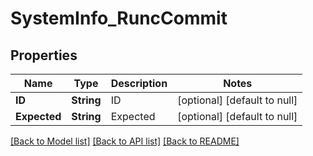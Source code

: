 # SystemInfo_RuncCommit
## Properties

| Name | Type | Description | Notes |
|------------ | ------------- | ------------- | -------------|
| **ID** | **String** | ID | [optional] [default to null] |
| **Expected** | **String** | Expected | [optional] [default to null] |

[[Back to Model list]](../README.md#documentation-for-models) [[Back to API list]](../README.md#documentation-for-api-endpoints) [[Back to README]](../README.md)

